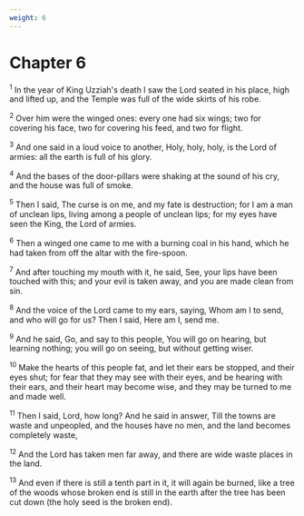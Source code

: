 ```yaml
---
weight: 6
---
```


# Chapter 6

<sup>1</sup> In the year of King Uzziah's death I saw the Lord seated in his place, high and lifted up, and the Temple was full of the wide skirts of his robe. 

<sup>2</sup> Over him were the winged ones: every one had six wings; two for covering his face, two for covering his feed, and two for flight. 

<sup>3</sup> And one said in a loud voice to another, Holy, holy, holy, is the Lord of armies: all the earth is full of his glory. 

<sup>4</sup> And the bases of the door-pillars were shaking at the sound of his cry, and the house was full of smoke. 

<sup>5</sup> Then I said, The curse is on me, and my fate is destruction; for I am a man of unclean lips, living among a people of unclean lips; for my eyes have seen the King, the Lord of armies. 

<sup>6</sup> Then a winged one came to me with a burning coal in his hand, which he had taken from off the altar with the fire-spoon. 

<sup>7</sup> And after touching my mouth with it, he said, See, your lips have been touched with this; and your evil is taken away, and you are made clean from sin. 

<sup>8</sup> And the voice of the Lord came to my ears, saying, Whom am I to send, and who will go for us? Then I said, Here am I, send me. 

<sup>9</sup> And he said, Go, and say to this people, You will go on hearing, but learning nothing; you will go on seeing, but without getting wiser. 

<sup>10</sup> Make the hearts of this people fat, and let their ears be stopped, and their eyes shut; for fear that they may see with their eyes, and be hearing with their ears, and their heart may become wise, and they may be turned to me and made well. 

<sup>11</sup> Then I said, Lord, how long? And he said in answer, Till the towns are waste and unpeopled, and the houses have no men, and the land becomes completely waste, 

<sup>12</sup> And the Lord has taken men far away, and there are wide waste places in the land. 

<sup>13</sup> And even if there is still a tenth part in it, it will again be burned, like a tree of the woods whose broken end is still in the earth after the tree has been cut down (the holy seed is the broken end). 


